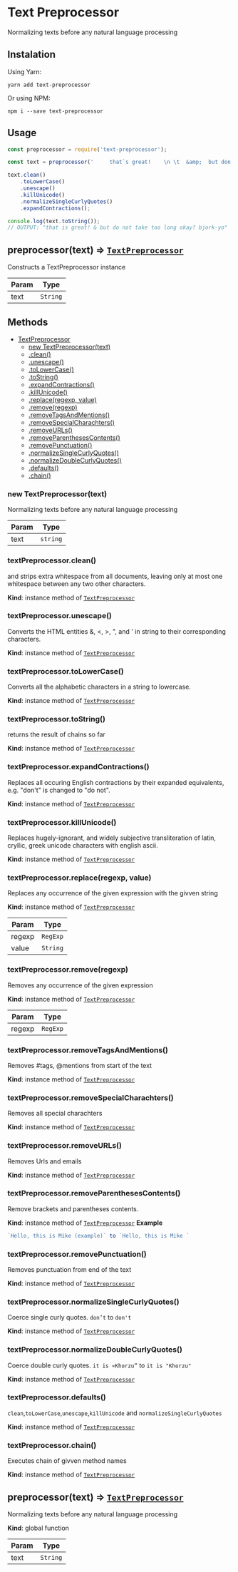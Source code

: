 # Text Preprocessor
Normalizing texts before any natural language processing

## Instalation
Using Yarn:
```
yarn add text-preprocessor
```
Or using NPM:
```
npm i --save text-preprocessor
```

## Usage

```javascript
const preprocessor = require('text-preprocessor');

const text = preprocessor('     that`s great!    \n \t  &amp;  but don’t take too long okay?   \n bjŏȒk—Ɏó ');

text.clean()
    .toLowerCase()
    .unescape()
    .killUnicode()
    .normalizeSingleCurlyQuotes()
    .expandContractions();

console.log(text.toString());
// OUTPUT: "that is great! & but do not take too long okay? bjork-yo"
```


## preprocessor(text) ⇒ [<code>TextPreprocessor</code>](#TextPreprocessor)
Constructs a TextPreprocessor instance


| Param | Type |
| --- | --- |
| text | <code>String</code> |

## Methods

* [TextPreprocessor](#TextPreprocessor)
    * [new TextPreprocessor(text)](#new_TextPreprocessor_new)
    * [.clean()](#TextPreprocessor+clean)
    * [.unescape()](#TextPreprocessor+unescape)
    * [.toLowerCase()](#TextPreprocessor+toLowerCase)
    * [.toString()](#TextPreprocessor+toString)
    * [.expandContractions()](#TextPreprocessor+expandContractions)
    * [.killUnicode()](#TextPreprocessor+killUnicode)
    * [.replace(regexp, value)](#TextPreprocessor+replace)
    * [.remove(regexp)](#TextPreprocessor+remove)
    * [.removeTagsAndMentions()](#TextPreprocessor+removeTagsAndMentions)
    * [.removeSpecialCharachters()](#TextPreprocessor+removeSpecialCharachters)
    * [.removeURLs()](#TextPreprocessor+removeURLs)
    * [.removeParenthesesContents()](#TextPreprocessor+removeParenthesesContents)
    * [.removePunctuation()](#TextPreprocessor+removePunctuation)
    * [.normalizeSingleCurlyQuotes()](#TextPreprocessor+normalizeSingleCurlyQuotes)
    * [.normalizeDoubleCurlyQuotes()](#TextPreprocessor+normalizeDoubleCurlyQuotes)
    * [.defaults()](#TextPreprocessor+defaults)
    * [.chain()](#TextPreprocessor+chain)

<a name="new_TextPreprocessor_new"></a>

### new TextPreprocessor(text)
Normalizing texts before any natural language processing


| Param | Type |
| --- | --- |
| text | <code>string</code> |

<a name="TextPreprocessor+clean"></a>

### textPreprocessor.clean()
and strips extra whitespace from all documents, leaving only at most one whitespace between any two other characters.

**Kind**: instance method of [<code>TextPreprocessor</code>](#TextPreprocessor)
<a name="TextPreprocessor+unescape"></a>

### textPreprocessor.unescape()
Converts the HTML entities &amp;, &lt;, &gt;, &quot;, and &#39; in string to their corresponding characters.

**Kind**: instance method of [<code>TextPreprocessor</code>](#TextPreprocessor)
<a name="TextPreprocessor+toLowerCase"></a>

### textPreprocessor.toLowerCase()
Converts all the alphabetic characters in a string to lowercase.

**Kind**: instance method of [<code>TextPreprocessor</code>](#TextPreprocessor)
<a name="TextPreprocessor+toString"></a>

### textPreprocessor.toString()
returns the result of chains so far

**Kind**: instance method of [<code>TextPreprocessor</code>](#TextPreprocessor)
<a name="TextPreprocessor+expandContractions"></a>

### textPreprocessor.expandContractions()
Replaces all occuring English contractions by their expanded equivalents, e.g. "don't" is changed to "do not".

**Kind**: instance method of [<code>TextPreprocessor</code>](#TextPreprocessor)
<a name="TextPreprocessor+killUnicode"></a>

### textPreprocessor.killUnicode()
Replaces hugely-ignorant, and widely subjective transliteration of latin, cryllic, greek unicode characters with english ascii.

**Kind**: instance method of [<code>TextPreprocessor</code>](#TextPreprocessor)
<a name="TextPreprocessor+replace"></a>

### textPreprocessor.replace(regexp, value)
Replaces any occurrence of the given expression with the givven string

**Kind**: instance method of [<code>TextPreprocessor</code>](#TextPreprocessor)

| Param | Type |
| --- | --- |
| regexp | <code>RegExp</code> |
| value | <code>String</code> |

<a name="TextPreprocessor+remove"></a>

### textPreprocessor.remove(regexp)
Removes any occurrence of the given expression

**Kind**: instance method of [<code>TextPreprocessor</code>](#TextPreprocessor)

| Param | Type |
| --- | --- |
| regexp | <code>RegExp</code> |

<a name="TextPreprocessor+removeTagsAndMentions"></a>

### textPreprocessor.removeTagsAndMentions()
Removes #tags, @mentions from start of the text

**Kind**: instance method of [<code>TextPreprocessor</code>](#TextPreprocessor)
<a name="TextPreprocessor+removeSpecialCharachters"></a>

### textPreprocessor.removeSpecialCharachters()
Removes all special charachters

**Kind**: instance method of [<code>TextPreprocessor</code>](#TextPreprocessor)
<a name="TextPreprocessor+removeURLs"></a>

### textPreprocessor.removeURLs()
Removes Urls and emails

**Kind**: instance method of [<code>TextPreprocessor</code>](#TextPreprocessor)
<a name="TextPreprocessor+removeParenthesesContents"></a>

### textPreprocessor.removeParenthesesContents()
Remove brackets and parentheses contents.

**Kind**: instance method of [<code>TextPreprocessor</code>](#TextPreprocessor)
**Example**
```js
`Hello, this is Mike (example)` to `Hello, this is Mike `
```
<a name="TextPreprocessor+removePunctuation"></a>

### textPreprocessor.removePunctuation()
Removes punctuation from end of the text

**Kind**: instance method of [<code>TextPreprocessor</code>](#TextPreprocessor)
<a name="TextPreprocessor+normalizeSingleCurlyQuotes"></a>

### textPreprocessor.normalizeSingleCurlyQuotes()
Coerce single curly quotes. `don’t` to `don't`

**Kind**: instance method of [<code>TextPreprocessor</code>](#TextPreprocessor)
<a name="TextPreprocessor+normalizeDoubleCurlyQuotes"></a>

### textPreprocessor.normalizeDoubleCurlyQuotes()
Coerce double curly quotes. `it is «Khorzu”` to `it is "Khorzu"`

**Kind**: instance method of [<code>TextPreprocessor</code>](#TextPreprocessor)
<a name="TextPreprocessor+defaults"></a>

### textPreprocessor.defaults()
`clean`,`toLowerCase`,`unescape`,`killUnicode` and `normalizeSingleCurlyQuotes`

**Kind**: instance method of [<code>TextPreprocessor</code>](#TextPreprocessor)
<a name="TextPreprocessor+chain"></a>

### textPreprocessor.chain()
Executes chain of givven method names

**Kind**: instance method of [<code>TextPreprocessor</code>](#TextPreprocessor)
<a name="preprocessor"></a>

## preprocessor(text) ⇒ [<code>TextPreprocessor</code>](#TextPreprocessor)
Normalizing texts before any natural language processing

**Kind**: global function

| Param | Type |
| --- | --- |
| text | <code>String</code> |


